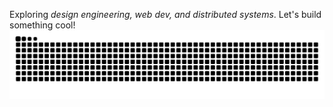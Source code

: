 Exploring _design engineering, web dev, and distributed systems_. Let's build something cool!
<picture>
  <source media="(prefers-color-scheme: dark)" srcset="https://raw.githubusercontent.com/jacobschwantes/jacobschwantes/output/github-contribution-grid-snake-dark.svg">
  <source media="(prefers-color-scheme: light)" srcset="https://raw.githubusercontent.com/jacobschwantes/jacobschwantes/output/github-contribution-grid-snake.svg">
  <img alt="github contribution grid snake animation" src="https://raw.githubusercontent.com/jacobschwantes/jacobschwantes/output/github-contribution-grid-snake.svg">
</picture>
